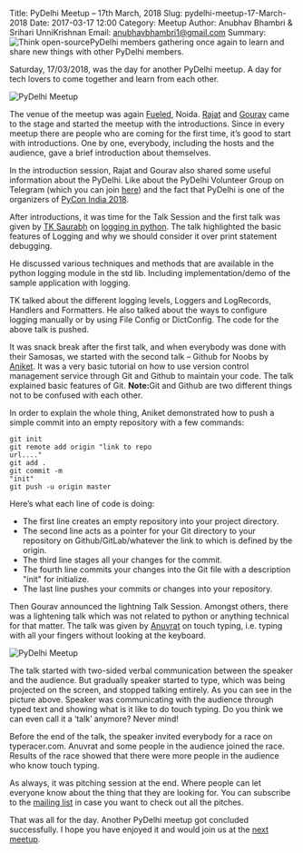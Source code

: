 Title: PyDelhi Meetup – 17th March, 2018
Slug: pydelhi-meetup-17-March-2018
Date: 2017-03-17 12:00
Category: Meetup
Author: Anubhav Bhambri & Srihari UnniKrishnan
Email: anubhavbhambri1@gmail.com
Summary: ![Think open-source]({filename}/images/pydelhi-17-3-2018.JPG)PyDelhi members gathering once again to learn and share new things with other PyDelhi members.

Saturday, 17/03/2018, was the day for another PyDelhi meetup. A day for tech lovers to come together and learn from each other.


![PyDelhi Meetup]({filename}/images/pydelhi-17-3-2018.JPG)


The venue of the meetup was again [Fueled](https://twitter.com/Fueled), Noida. [Rajat](https://twitter.com/rajataaron) and [Gourav](https://twitter.com/TechDeviant) came to the stage and started the meetup with the introductions. Since in every meetup there are people who are coming for the first time, it’s good to start with introductions. One by one, everybody, including the hosts and the audience, gave a brief introduction about themselves.

In the introduction session, Rajat and Gourav also shared some useful information about the PyDelhi. Like about the PyDelhi Volunteer Group on Telegram (which you can join [here](https://t.me/joinchat/AAAAAEK2nzPg0IlwbbAing)) and the fact that PyDelhi is one of the organizers of [PyCon India 2018](https://in.pycon.org/2018/).

After introductions, it was time for the Talk Session and the first talk was given by [TK Saurabh](https://github.com/sourabhtk37) on [logging in python](http://slides.com/tksourabh/basics-logging-in-python#/3). The talk highlighted the basic features of Logging and why we should consider it over print statement debugging.

He discussed various techniques and methods that are available in the python logging module in the std lib. Including implementation/demo of the sample application with logging.

TK talked about the different logging levels, Loggers and LogRecords, Handlers and Formatters. He also talked about the ways to configure logging manually or by using File Config or DictConfig. The code for the above talk is pushed.

It was snack break after the first talk, and when everybody was done with their Samosas, we started with the second talk – Github for Noobs by [Aniket](https://twitter.com/2aniketmaithani). It was a very basic tutorial on how to use version control management service through Git and Github to maintain your code. The talk explained basic features of Git. <strong>Note:</strong>Git and Github are two different things not to be confused with each other.

In order to explain the whole thing, Aniket demonstrated how to push a simple commit into an empty repository with a few commands:

<code>git init </code><br/>
<code>git remote add origin "link to repo url...." </code><br/>
<code>git add .</code><br/>
<code>git commit -m "init" </code><br/>
<code>git push -u origin master </code><br/>

Here’s what each line of code is doing:
-	The first line creates an empty repository into your project directory.
-	The second line acts as a pointer for your Git directory to your repository on Github/GitLab/whatever the link to which is defined by the origin.
-	The third line stages all your changes for the commit.
-	The fourth line commits your changes into the Git file with a description "init" for initialize.
-	The last line pushes your commits or changes into your repository.

Then Gourav announced the lightning Talk Session. Amongst others, there was a lightening talk which was not related to python or anything technical for that matter. The talk was given by [Anuvrat](https://twitter.com/bhanuvrat) on touch typing, i.e. typing with all your fingers without looking at the keyboard.

![PyDelhi Meetup]({filename}/images/touchtyping-17-3-2018.JPG)

The talk started with two-sided verbal communication between the speaker and the audience. But gradually speaker started to type, which was being projected on the screen, and stopped talking entirely. As you can see in the picture above. Speaker was communicating with the audience through typed text and showing what is it like to do touch typing. Do you think we can even call it a ‘talk’ anymore? Never mind!


Before the end of the talk, the speaker invited everybody for a race on typeracer.com. Anuvrat and some people in the audience joined the race. Results of the race showed that there were more people in the audience who know touch typing.


As always, it was pitching session at the end. Where people can let everyone know about the thing that they are looking for. You can subscribe to the [mailing list](https://mail.python.org/mailman/listinfo/ncr-python.in) in case you want to check out all the pitches.

That was all for the day. Another PyDelhi meetup got concluded successfully. I hope you have enjoyed it and would join us at the [next meetup](https://www.meetup.com/pydelhi/).

